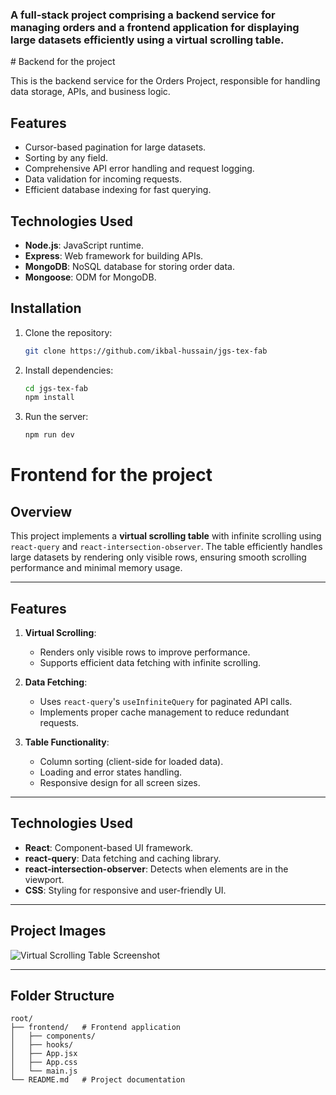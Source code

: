 ### A full-stack project comprising a backend service for managing orders and a frontend application for displaying large datasets efficiently using a virtual scrolling table.

﻿# Backend for the project

This is the backend service for the Orders Project, responsible for handling data storage, APIs, and business logic.

## Features
- Cursor-based pagination for large datasets.
- Sorting by any field.
- Comprehensive API error handling and request logging.
- Data validation for incoming requests.
- Efficient database indexing for fast querying.

## Technologies Used
- **Node.js**: JavaScript runtime.
- **Express**: Web framework for building APIs.
- **MongoDB**: NoSQL database for storing order data.
- **Mongoose**: ODM for MongoDB.


## Installation

1. Clone the repository:
   ```bash
   git clone https://github.com/ikbal-hussain/jgs-tex-fab

2. Install dependencies:
   ```bash
   cd jgs-tex-fab
   npm install
3. Run the server:
   ```bash
   npm run dev
   

# Frontend for the project

## Overview
This project implements a **virtual scrolling table** with infinite scrolling using `react-query` and `react-intersection-observer`. The table efficiently handles large datasets by rendering only visible rows, ensuring smooth scrolling performance and minimal memory usage.

---

## Features
1. **Virtual Scrolling**:
   - Renders only visible rows to improve performance.
   - Supports efficient data fetching with infinite scrolling.

2. **Data Fetching**:
   - Uses `react-query`'s `useInfiniteQuery` for paginated API calls.
   - Implements proper cache management to reduce redundant requests.

3. **Table Functionality**:
   - Column sorting (client-side for loaded data).
   - Loading and error states handling.
   - Responsive design for all screen sizes.


---

## Technologies Used
- **React**: Component-based UI framework.
- **react-query**: Data fetching and caching library.
- **react-intersection-observer**: Detects when elements are in the viewport.
- **CSS**: Styling for responsive and user-friendly UI.

---
## Project Images
![Virtual Scrolling Table Screenshot](https://github.com/ikbal-hussain/jgs-tex-fab/blob/main/frontend/assets/Virtual%20Scrolling%20table%20screenshot.png?raw=true)

---
## Folder Structure
```plaintext
root/
├── frontend/   # Frontend application
│   ├── components/
│   ├── hooks/
│   ├── App.jsx
│   ├── App.css
│   └── main.js
└── README.md   # Project documentation
```
